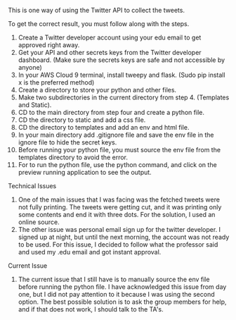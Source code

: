 This is one way of using the Twitter API to collect the tweets.

To get the correct result, you must follow along with the steps.

1. Create a Twitter developer account using your edu email to get approved right away.
2. Get your API and other secrets keys from the Twitter developer dashboard. (Make sure the secrets keys are safe and not accessible by anyone)
3. In your AWS Cloud 9 terminal, install tweepy and flask. (Sudo pip install x is the preferred method)
4. Create a directory to store your python and other files.
5. Make two subdirectories in the current directory from step 4. (Templates and Static).
6. CD to the main directory from step four and create a python file.
7. CD the directory to static and add a css file.
8. CD the directory to templates and add an env and html file.
9. In your main directory add .gitignore file and save the env file in the ignore file to hide the secret keys.
10. Before running your python file, you must source the env file from the templates directory to avoid the error.
11. For to run the python file, use the python command, and click on the preview running application to see the output.

Technical Issues

1. One of the main issues that I was facing was the fetched tweets were not fully printing. The tweets were getting cut, and it was printing only some contents and end it with three dots.  For the solution, I used an online source.
2. The other issue was personal email sign up for the twitter developer. I signed up at night, but until the next morning, the account was not ready to be used. For this issue, I decided to follow what the professor said and used my .edu email and got instant approval.

Current Issue

1. The current issue that I still have is to manually source the env file before running the python file.  I have acknowledged this issue from day one, but I did not pay attention to it because I was using the second option. The best possible solution is to ask the group members for help, and if that does not work, I should talk to the TA's.

